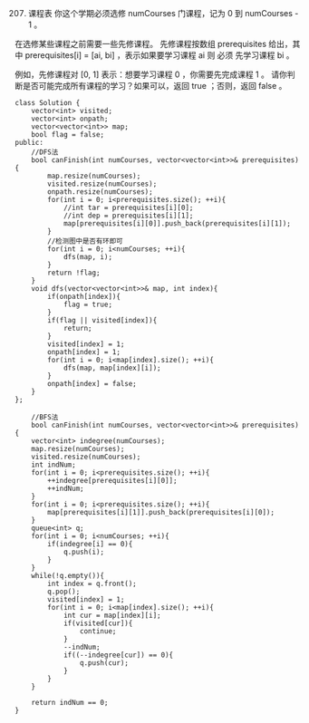 
207. 课程表
你这个学期必须选修 numCourses 门课程，记为 0 到 numCourses - 1 。

在选修某些课程之前需要一些先修课程。 先修课程按数组 prerequisites 给出，其中 prerequisites[i] = [ai, bi] ，表示如果要学习课程 ai 则 必须 先学习课程  bi 。

例如，先修课程对 [0, 1] 表示：想要学习课程 0 ，你需要先完成课程 1 。
请你判断是否可能完成所有课程的学习？如果可以，返回 true ；否则，返回 false 。  


	class Solution {
	    vector<int> visited;
	    vector<int> onpath;
	    vector<vector<int>> map;
	    bool flag = false;
	public:
		//DFS法
	    bool canFinish(int numCourses, vector<vector<int>>& prerequisites) {
	        map.resize(numCourses);
	        visited.resize(numCourses);
	        onpath.resize(numCourses);
	        for(int i = 0; i<prerequisites.size(); ++i){
	            //int tar = prerequisites[i][0];
	            //int dep = prerequisites[i][1];
	            map[prerequisites[i][0]].push_back(prerequisites[i][1]);
	        }
	        //检测图中是否有环即可
	        for(int i = 0; i<numCourses; ++i){
	            dfs(map, i);
	        }
	        return !flag;
	    }
	    void dfs(vector<vector<int>>& map, int index){
	        if(onpath[index]){
	            flag = true;
	        }
	        if(flag || visited[index]){
	            return;
	        }
	        visited[index] = 1;
	        onpath[index] = 1;
	        for(int i = 0; i<map[index].size(); ++i){
	            dfs(map, map[index][i]);
	        }
	        onpath[index] = false;
	    }
	};
	
		//BFS法
	    bool canFinish(int numCourses, vector<vector<int>>& prerequisites) {
        vector<int> indegree(numCourses);
        map.resize(numCourses);
        visited.resize(numCourses);
        int indNum;
        for(int i = 0; i<prerequisites.size(); ++i){
            ++indegree[prerequisites[i][0]];
            ++indNum;
        }
        for(int i = 0; i<prerequisites.size(); ++i){
            map[prerequisites[i][1]].push_back(prerequisites[i][0]);
        }
        queue<int> q;
        for(int i = 0; i<numCourses; ++i){
            if(indegree[i] == 0){
                q.push(i);
            }
        }
        while(!q.empty()){
            int index = q.front();
            q.pop();
            visited[index] = 1;
            for(int i = 0; i<map[index].size(); ++i){
                int cur = map[index][i];
                if(visited[cur]){
                    continue;
                }
                --indNum;
                if((--indegree[cur]) == 0){
                    q.push(cur);
                }
            }
        }

        return indNum == 0;
    }